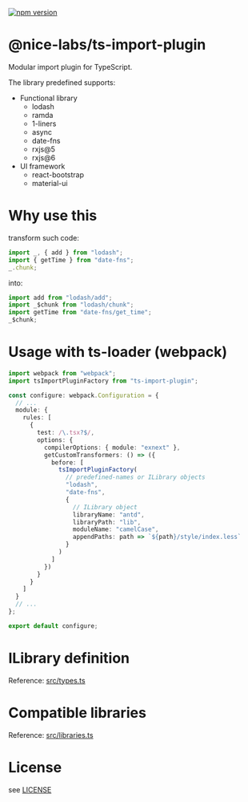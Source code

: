 [![npm version](https://badge.fury.io/js/@nice-labs/ts-import-plugin.svg)](https://www.npmjs.com/package/@nice-labs/ts-import-plugin)

# @nice-labs/ts-import-plugin

Modular import plugin for TypeScript.

The library predefined supports:

- Functional library
  - lodash
  - ramda
  - 1-liners
  - async
  - date-fns
  - rxjs@5
  - rxjs@6
- UI framework
  - react-bootstrap
  - material-ui

# Why use this

transform such code:

```typescript
import _, { add } from "lodash";
import { getTime } from "date-fns";
_.chunk;
```

into:

```typescript
import add from "lodash/add";
import _$chunk from "lodash/chunk";
import getTime from "date-fns/get_time";
_$chunk;
```

# Usage with ts-loader (webpack)

```typescript
import webpack from "webpack";
import tsImportPluginFactory from "ts-import-plugin";

const configure: webpack.Configuration = {
  // ...
  module: {
    rules: [
      {
        test: /\.tsx?$/,
        options: {
          compilerOptions: { module: "exnext" },
          getCustomTransformers: () => ({
            before: [
              tsImportPluginFactory(
                // predefined-names or ILibrary objects
                "lodash",
                "date-fns",
                {
                  // ILibrary object
                  libraryName: "antd",
                  libraryPath: "lib",
                  moduleName: "camelCase",
                  appendPaths: path => `${path}/style/index.less`
                }
              )
            ]
          })
        }
      }
    ]
  }
  // ...
};

export default configure;
```

# ILibrary definition

Reference: [src/types.ts](src/types.ts)

# Compatible libraries

Reference: [src/libraries.ts](src/libraries.ts)

# License

see [LICENSE](LICENSE)
